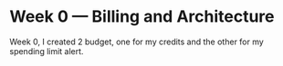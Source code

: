 # Week 0 — Billing and Architecture

Week 0, I created 2 budget, one for my credits and the other for my spending limit alert. 
